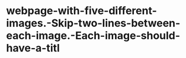 # webpage-with-five-different-images.-Skip-two-lines-between-each-image.-Each-image-should-have-a-titl